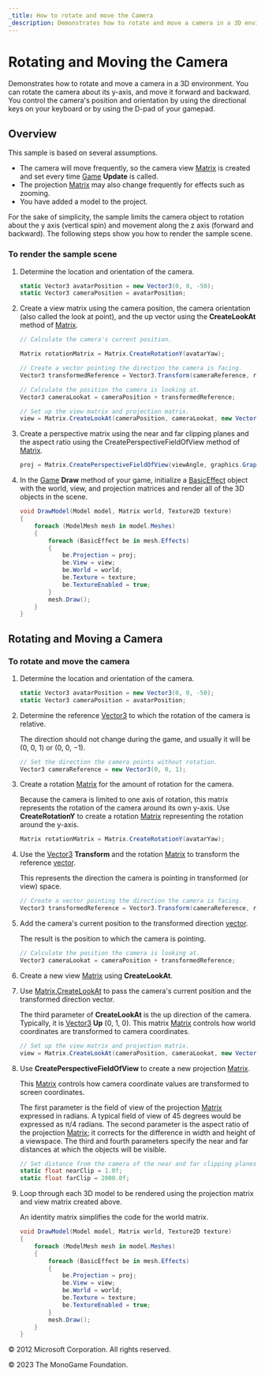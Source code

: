 ```yaml
---
_title: How to rotate and move the Camera
_description: Demonstrates how to rotate and move a camera in a 3D environment. You can rotate the camera about its y-axis, and move it forward and backward. You control the camera's position and orientation by using the directional keys on your keyboard or by using the D-pad of your gamepad.
---
```


# Rotating and Moving the Camera

Demonstrates how to rotate and move a camera in a 3D environment. You can rotate the camera about its y-axis, and move it forward and backward. You control the camera's position and orientation by using the directional keys on your keyboard or by using the D-pad of your gamepad.

## Overview

This sample is based on several assumptions.

* The camera will move frequently, so the camera view [Matrix](xref:Microsoft.Xna.Framework.Matrix) is created and set every time [Game](xref:Microsoft.Xna.Framework.Game) **Update** is called.
* The projection [Matrix](xref:Microsoft.Xna.Framework.Matrix) may also change frequently for effects such as zooming.
* You have added a model to the project.

For the sake of simplicity, the sample limits the camera object to rotation about the y axis (vertical spin) and movement along the z axis (forward and backward). The following steps show you how to render the sample scene.

### To render the sample scene

1. Determine the location and orientation of the camera.

    ```csharp
    static Vector3 avatarPosition = new Vector3(0, 0, -50);
    static Vector3 cameraPosition = avatarPosition;
    ```

2. Create a view matrix using the camera position, the camera orientation (also called the look at point), and the up vector using the **CreateLookAt** method of [Matrix](xref:Microsoft.Xna.Framework.Matrix).

    ```csharp
    // Calculate the camera's current position.
    
    Matrix rotationMatrix = Matrix.CreateRotationY(avatarYaw);
    
    // Create a vector pointing the direction the camera is facing.
    Vector3 transformedReference = Vector3.Transform(cameraReference, rotationMatrix);
    
    // Calculate the position the camera is looking at.
    Vector3 cameraLookat = cameraPosition + transformedReference;
    
    // Set up the view matrix and projection matrix.
    view = Matrix.CreateLookAt(cameraPosition, cameraLookat, new Vector3(0.0f, 1.0f, 0.0f));
    ```

3. Create a perspective matrix using the near and far clipping planes and the aspect ratio using the CreatePerspectiveFieldOfView method of [Matrix](xref:Microsoft.Xna.Framework.Matrix).

    ```csharp
    proj = Matrix.CreatePerspectiveFieldOfView(viewAngle, graphics.GraphicsDevice.Viewport.AspectRatio, nearClip, farClip);
    ```

4. In the [Game](xref:Microsoft.Xna.Framework.Game) **Draw** method of your game, initialize a [BasicEffect](xref:Microsoft.Xna.Framework.Graphics.BasicEffect) object with the world, view, and projection matrices and render all of the 3D objects in the scene.

    ```csharp
    void DrawModel(Model model, Matrix world, Texture2D texture)
    {
        foreach (ModelMesh mesh in model.Meshes)
        {
            foreach (BasicEffect be in mesh.Effects)
            {
                be.Projection = proj;
                be.View = view;
                be.World = world;
                be.Texture = texture;
                be.TextureEnabled = true;
            }
            mesh.Draw();
        }
    }
    ```

## Rotating and Moving a Camera

### To rotate and move the camera

1. Determine the location and orientation of the camera.

    ```csharp
    static Vector3 avatarPosition = new Vector3(0, 0, -50);
    static Vector3 cameraPosition = avatarPosition;
    ```

2. Determine the reference [Vector3](xref:Microsoft.Xna.Framework.Vector3) to which the rotation of the camera is relative.

    The direction should not change during the game, and usually it will be (0, 0, 1) or (0, 0, −1).

    ```csharp
    // Set the direction the camera points without rotation.
    Vector3 cameraReference = new Vector3(0, 0, 1);
    ```

3. Create a rotation [Matrix](xref:Microsoft.Xna.Framework.Matrix) for the amount of rotation for the camera.

    Because the camera is limited to one axis of rotation, this matrix represents the rotation of the camera around its own y-axis. Use **CreateRotationY** to create a rotation [Matrix](xref:Microsoft.Xna.Framework.Matrix) representing the rotation around the y-axis.

    ```csharp
    Matrix rotationMatrix = Matrix.CreateRotationY(avatarYaw);
    ```

4. Use the [Vector3](xref:Microsoft.Xna.Framework.Vector3) **Transform** and the rotation [Matrix](xref:Microsoft.Xna.Framework.Matrix) to transform the reference [vector](xref:Microsoft.Xna.Framework.Vector3).

    This represents the direction the camera is pointing in transformed (or view) space.

    ```csharp
    // Create a vector pointing the direction the camera is facing.
    Vector3 transformedReference = Vector3.Transform(cameraReference, rotationMatrix);
    ```

5. Add the camera's current position to the transformed direction [vector](xref:Microsoft.Xna.Framework.Vector3).

    The result is the position to which the camera is pointing.

    ```csharp
    // Calculate the position the camera is looking at.
    Vector3 cameraLookat = cameraPosition + transformedReference;
    ```

6. Create a new view [Matrix](xref:Microsoft.Xna.Framework.Matrix) using **CreateLookAt**.

7. Use [Matrix.CreateLookAt](xref:Microsoft.Xna.Framework.Matrix) to pass the camera's current position and the transformed direction vector.

    The third parameter of **CreateLookAt** is the up direction of the camera. Typically, it is [Vector3](xref:Microsoft.Xna.Framework.Vector3) **Up** (0, 1, 0). This matrix [Matrix](xref:Microsoft.Xna.Framework.Matrix) controls how world coordinates are transformed to camera coordinates.

    ```csharp
    // Set up the view matrix and projection matrix.
    view = Matrix.CreateLookAt(cameraPosition, cameraLookat, new Vector3(0.0f, 1.0f, 0.0f));
    ```

8. Use **CreatePerspectiveFieldOfView** to create a new projection [Matrix](xref:Microsoft.Xna.Framework.Matrix).

    This [Matrix](xref:Microsoft.Xna.Framework.Matrix) controls how camera coordinate values are transformed to screen coordinates.

    The first parameter is the field of view of the projection [Matrix](xref:Microsoft.Xna.Framework.Matrix) expressed in radians. A typical field of view of 45 degrees would be expressed as π/4 radians. The second parameter is the aspect ratio of the projection [Matrix](xref:Microsoft.Xna.Framework.Matrix); it corrects for the difference in width and height of a viewspace. The third and fourth parameters specify the near and far distances at which the objects will be visible.

    ```csharp
    // Set distance from the camera of the near and far clipping planes.
    static float nearClip = 1.0f;
    static float farClip = 2000.0f;
    ```

9. Loop through each 3D model to be rendered using the projection matrix and view matrix created above.

    An identity matrix simplifies the code for the world matrix.

    ```csharp
    void DrawModel(Model model, Matrix world, Texture2D texture)
    {
        foreach (ModelMesh mesh in model.Meshes)
        {
            foreach (BasicEffect be in mesh.Effects)
            {
                be.Projection = proj;
                be.View = view;
                be.World = world;
                be.Texture = texture;
                be.TextureEnabled = true;
            }
            mesh.Draw();
        }
    }
    ```

© 2012 Microsoft Corporation. All rights reserved.  

© 2023 The MonoGame Foundation.
